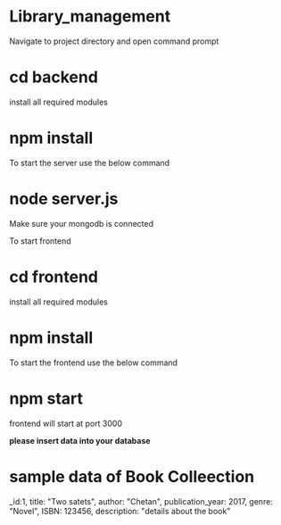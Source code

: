# Library_management

Navigate to project directory and open command prompt

# cd backend 

install all required modules 
# npm install

To start the server use the below command
# node server.js
Make sure your mongodb is connected 

To start frontend 
# cd frontend

install all required modules 
# npm install

To start the frontend use the below command

# npm start
frontend will start at port 3000

**please insert data into your database**

# sample data of Book Colleection

  _id:1,
  title: "Two satets",
  author: "Chetan",
  publication_year: 2017,
  genre: "Novel",
  ISBN: 123456,
  description: "details about the book"

  
